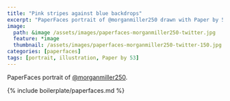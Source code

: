 ```yaml
---
title: "Pink stripes against blue backdrops"
excerpt: "PaperFaces portrait of @morganmiller250 drawn with Paper by 53 on an iPad."
image: 
  path: &image /assets/images/paperfaces-morganmiller250-twitter.jpg 
  feature: *image
  thumbnail: /assets/images/paperfaces-morganmiller250-twitter-150.jpg
categories: [paperfaces]
tags: [portrait, illustration, Paper by 53]
---
```


PaperFaces portrait of [@morganmiller250](https://twitter.com/morganmiller250).

{% include boilerplate/paperfaces.md %}
